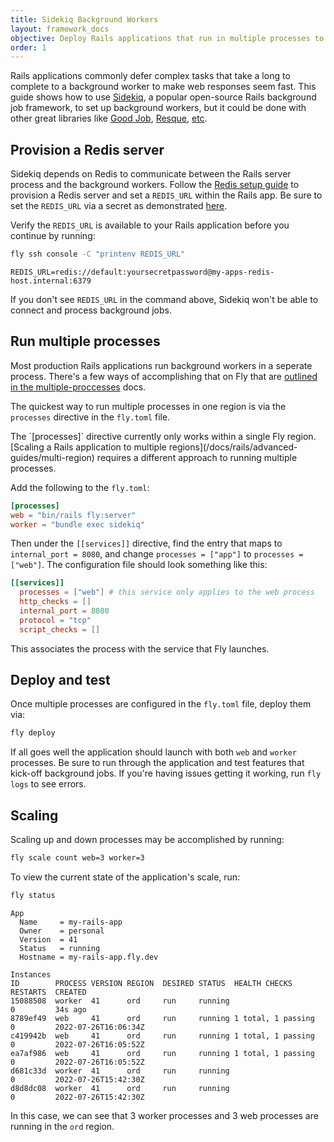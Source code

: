 ```yaml
---
title: Sidekiq Background Workers
layout: framework_docs
objective: Deploy Rails applications that run in multiple processes to one Fly application, like Sidekiq background jobs.
order: 1
---
```


Rails applications commonly defer complex tasks that take a long to complete to a background worker to make web responses seem fast. This guide shows how to use [Sidekiq](https://github.com/mperham/sidekiq), a popular open-source Rails background job framework, to set up background workers, but it could be done with other great libraries like [Good Job](https://github.com/bensheldon/good_job), [Resque](https://github.com/resque/resque), [etc](https://www.ruby-toolbox.com/categories/Background_Jobs).

## Provision a Redis server

Sidekiq depends on Redis to communicate between the Rails server process and the background workers. Follow the [Redis setup guide](/docs/reference/redis) to provision a Redis server and set a `REDIS_URL` within the Rails app. Be sure to set the `REDIS_URL` via a secret as demonstrated [here](/rails/the-basics/configuration/#secret-variables).

Verify the `REDIS_URL` is available to your Rails application before you continue by running:

```cmd
fly ssh console -C "printenv REDIS_URL"
```
```output
REDIS_URL=redis://default:yoursecretpassword@my-apps-redis-host.internal:6379
```

If you don't see `REDIS_URL` in the command above, Sidekiq won't be able to connect and process background jobs.

## Run multiple processes

Most production Rails applications run background workers in a seperate process. There's a few ways of accomplishing that on Fly that are [outlined in the multiple-proccesses](/docs/app-guides/multiple-processes) docs.

The quickest way to run multiple processes in one region is via the `processes` directive in the `fly.toml` file.

<aside class="callout">
  The `[processes]` directive currently only works within a single Fly region. [Scaling a Rails application to multiple regions](/docs/rails/advanced-guides/multi-region) requires a different approach to running multiple processes.
</aside>

Add the following to the `fly.toml`:

```toml
[processes]
web = "bin/rails fly:server"
worker = "bundle exec sidekiq"
```

Then under the `[[services]]` directive, find the entry that maps to `internal_port = 8080`, and change `processes = ["app"]` to `processes = ["web"]`. The configuration file should look something like this:

```toml
[[services]]
  processes = ["web"] # this service only applies to the web process
  http_checks = []
  internal_port = 8080
  protocol = "tcp"
  script_checks = []
```

This associates the process with the service that Fly launches.

## Deploy and test

Once multiple processes are configured in the `fly.toml` file, deploy them via:

```cmd
fly deploy
```

If all goes well the application should launch with both `web` and `worker` processes. Be sure to run through the application and test features that kick-off background jobs. If you're having issues getting it working, run `fly logs` to see errors.

## Scaling

Scaling up and down processes may be accomplished by running:

```cmd
fly scale count web=3 worker=3
```

To view the current state of the application's scale, run:

```cmd
fly status
```
```output
App
  Name     = my-rails-app
  Owner    = personal
  Version  = 41
  Status   = running
  Hostname = my-rails-app.fly.dev

Instances
ID        PROCESS VERSION REGION  DESIRED STATUS  HEALTH CHECKS       RESTARTS  CREATED
15088508  worker  41      ord     run     running                     0         34s ago
8789ef49  web     41      ord     run     running 1 total, 1 passing  0         2022-07-26T16:06:34Z
c419942b  web     41      ord     run     running 1 total, 1 passing  0         2022-07-26T16:05:52Z
ea7af986  web     41      ord     run     running 1 total, 1 passing  0         2022-07-26T16:05:52Z
d681c33d  worker  41      ord     run     running                     0         2022-07-26T15:42:30Z
d8d8dc08  worker  41      ord     run     running                     0         2022-07-26T15:42:30Z
```

In this case, we can see that 3 worker processes and 3 web processes are running in the `ord` region.
